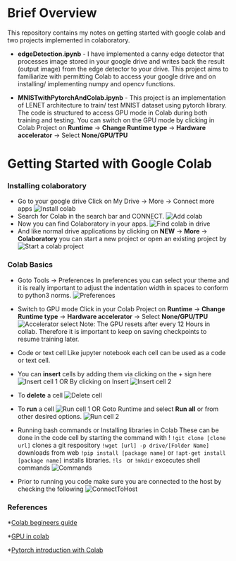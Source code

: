 # Brief Overview

This repository contains my notes on getting started with google colab and two projects implemented in colaboratory.

* **edgeDetection.ipynb** - I have implemented a canny edge detector that processes image stored in your google drive and writes back the result (output image) from the edge detector to your drive. This project aims to familiarize with permitting Colab to access your google drive and on installing/ implementing numpy and opencv functions.

* **MNISTwithPytorchAndColab.ipynb** - This project is an implementation of LENET architecture to train/ test MNIST dataset using pytorch library. The code is structured to access GPU mode in Colab during both training and testing. You can switch on the GPU mode by clicking in Colab Project on 
**Runtime** &rarr; **Change Runtime type** &rarr; **Hardware accelerator** &rarr; Select **None/GPU/TPU**

     

# Getting Started with Google Colab
### Installing colaboratory 
* Go to your google drive Click on My Drive &rarr; More &rarr; Connect more apps
![Install colab](https://github.com/DimpleB0501/AiScholarshipCodes/blob/master/Images/1_AddingCollab.png) 
* Search for Colab in the search bar and CONNECT.
![Add colab](https://github.com/DimpleB0501/AiScholarshipCodes/blob/master/Images/12_ColabSearch.png) 
* Now you can find Colaboratory in your apps.
![Find colab in drive](https://github.com/DimpleB0501/AiScholarshipCodes/blob/master/Images/2_colaboratoryInDrive.png) 
* And like normal drive applications by clicking on **NEW** &rarr; **More** &rarr; **Colaboratory** you can start a new project or open an existing project by 
![Start a colab project](https://github.com/DimpleB0501/AiScholarshipCodes/blob/master/Images/13_ExistingProject.png)

### Colab Basics
* Goto Tools &rarr; Preferences
In preferences you can select your theme and it is really important to adjust the indentation width in spaces to conform to python3 norms.
![Preferences](https://github.com/DimpleB0501/AiScholarshipCodes/blob/master/Images/3_Preferences.png)

* Switch to GPU mode 
Click in your Colab Project on 
**Runtime** &rarr; **Change Runtime type** &rarr; **Hardware accelerator** &rarr; Select **None/GPU/TPU**
![Accelerator select](https://github.com/DimpleB0501/AiScholarshipCodes/blob/master/Images/4_SwitchingGPUmode.png)
Note: The GPU resets after every 12 Hours in collab. Therefore it is important to keep on saving checkpoints to resume training later.

* Code or text cell
Like jupyter notebook each cell can be used as a code or text cell. 
 * You can __insert__ cells by adding them via clicking  on the + sign here
  ![Insert cell 1](https://github.com/DimpleB0501/AiScholarshipCodes/blob/master/Images/5_AddingCells.png)
  OR
  By clicking on Insert 
  ![Insert cell 2](https://github.com/DimpleB0501/AiScholarshipCodes/blob/master/Images/6_Bars.png)
 * To __delete__ a cell
   ![Delete cell](https://github.com/DimpleB0501/AiScholarshipCodes/blob/master/Images/7_DeleteCells.png)
 * To __run__ a cell
   ![Run cell 1](https://github.com/DimpleB0501/AiScholarshipCodes/blob/master/Images/8_RunningACell.png)
   OR
   Goto Runtime and select **Run all** or from other desired options.
   ![Run cell 2](https://github.com/DimpleB0501/AiScholarshipCodes/blob/master/Images/9_FromRuntime.png)
*  Running bash commands or Installing libraries in Colab
These can be done in the code cell by starting the command with !
``!git clone [clone url]`` clones a git respository
``!wget [url] -p drive/[Folder Name]`` downloads from web
``!pip install [package name]`` or ``!apt-get install [package name]`` installs libraries.
``!ls `` or ``!mkdir`` excecutes shell commands
![Commands](https://github.com/DimpleB0501/AiScholarshipCodes/blob/master/Images/10_RunningCommands.png)
* Prior to running you code make sure you are connected to the host by checking the following
![ConnectToHost](https://github.com/DimpleB0501/AiScholarshipCodes/blob/master/Images/11_connectedToHost.png)

### References
*[Colab begineers guide](https://medium.com/lean-in-women-in-tech-india/google-colab-the-beginners-guide-5ad3b417dfa)

*[GPU in colab](https://www.kdnuggets.com/2018/02/google-colab-free-gpu-tutorial-tensorflow-keras-pytorch.html/2)

*[Pytorch introduction with Colab](https://colab.research.google.com/drive/1gJAAN3UI9005ecVmxPun5ZLCGu4YBtLo)


